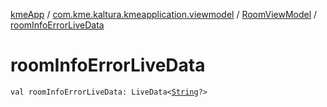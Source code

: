 [kmeApp](../../index.md) / [com.kme.kaltura.kmeapplication.viewmodel](../index.md) / [RoomViewModel](index.md) / [roomInfoErrorLiveData](./room-info-error-live-data.md)

# roomInfoErrorLiveData

`val roomInfoErrorLiveData: LiveData<`[`String`](https://kotlinlang.org/api/latest/jvm/stdlib/kotlin/-string/index.html)`?>`
